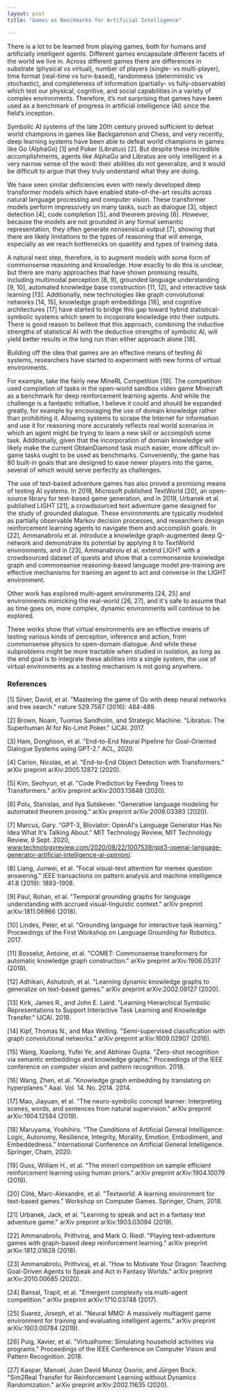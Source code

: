 ```yaml
---
layout: post
title: "Games as Benchmarks for Artificial Intelligence"

---
```



There is a lot to be learned from playing games, both for humans and artificially intelligent agents. Different games encapsulate different facets of the world we live in. Across different games there are differences in substrate (physical vs virtual), number of players (single- vs multi-player), time format (real-time vs turn-based), randomness (deterministic vs stochastic), and completeness of information (partially- vs fully-observable) which test our physical, cognitive, and social capabilities in a variety of complex environments. Therefore, it’s not surprising that games have been used as a benchmark of progress in artificial intelligence (AI) since the field’s inception.

Symbolic AI systems of the late 20th century proved sufficient to defeat world champions in games like Backgammon and Chess, and very recently, deep learning systems have been able to defeat world champions in games like Go (AlphaGo) [1] and Poker (Libratus) [2]. But despite these incredible accomplishments, agents like AlphaGo and Libratus are only intelligent in a very narrow sense of the word: their abilities do not generalize, and it would be difficult to argue that they truly understand what they are doing.

We have seen similar deficiencies even with newly developed deep transformer models which have enabled state-of-the-art results across natural language processing and computer vision. These transformer models perform impressively on many tasks, such as dialogue [3], object detection [4], code completion [5], and theorem proving [6]. However, because the models are not grounded in any formal semantic representation, they often generate nonsensical output [7], showing that there are likely limitations to the types of reasoning that will emerge, especially as we reach bottlenecks on quantity and types of training data. 

A natural next step, therefore, is to augment models with some form of commonsense reasoning and knowledge. How exactly to do this is unclear, but there are many approaches that have shown promising results, including multimodal perception [8, 9], grounded language understanding [9, 10], automated knowledge base construction [11, 12], and interactive task learning [13]. Additionally, new technologies like graph convolutional networks [14, 15], knowledge graph embeddings [16], and cognitive architectures [17] have started to bridge this gap toward hybrid statistical-symbolic systems which seem to incoporate knowledge into their outputs. There is good reason to believe that this approach, combining the inductive strengths of statistical AI with the deductive strengths of symbolic AI, will yield better results in the long run than either approach alone [18]. 

Building off the idea that games are an effective means of testing AI systems, researchers have started to experiment with new forms of virtual environments.

For example, take the fairly new MineRL Competition [19]. The competition used completion of tasks in the open-world sandbox video game Minecraft as a benchmark for deep reinforcement learning agents. And while the challenge is a fantastic initiative, I believe it could and should be expanded greatly, for example by encouraging the use of domain knowledge rather than prohibiting it. Allowing systems to scrape the Internet for information and use it for reasoning more accurately reflects real world scenarios in which an agent might be trying to learn a new skill or accomplish some task. Additionally, given that the incorporation of domain knowledge will likely make the current ObtainDiamond task much easier, more difficult in-game tasks ought to be used as benchmarks. Conveniently, the game has 80 built-in goals that are designed to ease newer players into the game, several of which would serve perfectly as challenges.

The use of text-based adventure games has also proved a promising means of testing AI systems. In 2018, Microsoft published TextWorld [20], an open-source library for text-based game generation, and in 2019, Urbanek et al. published LIGHT [21], a crowdsourced text adventure game designed for the study of grounded dialogue. These environments are typically modeled as partially observable Markov decision processes, and researchers design reinforcement learning agents to navigate them and accomplish goals. In [22], Ammanabrolu et al. introduce a knowledge graph-augmented deep Q-network and demonstrate its potential by applying it to TextWorld environments, and in [23], Ammanabrolu et al. extend LIGHT with a crowdsourced dataset of quests and show that a commonsense knowledge graph and commonsense reasoning-based language model pre-training are effective mechanisms for training an agent to act and converse in the LIGHT environment.

Other work has explored multi-agent environments [24, 25] and environments mimicking the real-world [26, 27], and it's safe to assume that as time goes on, more complex, dynamic environments will continue to be explored.

These works show that virtual environments are an effective means of testing various kinds of perception, inference and action, from commonsense physics to open-domain dialogue. And while these subproblems might be more tractable when studied in isolation, as long as the end goal is to integrate these abilities into a single system, the use of virtual environments as a testing mechanism is not going anywhere.


### References

[1] Silver, David, et al. "Mastering the game of Go with deep neural networks and tree search." nature 529.7587 (2016): 484-489.

[2] Brown, Noam, Tuomas Sandholm, and Strategic Machine. "Libratus: The Superhuman AI for No-Limit Poker." IJCAI. 2017.

[3] Ham, Donghoon, et al. "End-to-End Neural Pipeline for Goal-Oriented Dialogue Systems using GPT-2." ACL, 2020.

[4] Carion, Nicolas, et al. "End-to-End Object Detection with Transformers." arXiv preprint arXiv:2005.12872 (2020).

[5] Kim, Seohyun, et al. "Code Prediction by Feeding Trees to Transformers." arXiv preprint arXiv:2003.13848 (2020).

[6] Polu, Stanislas, and Ilya Sutskever. "Generative language modeling for automated theorem proving." arXiv preprint arXiv:2009.03393 (2020).

[7] Marcus, Gary. “GPT-3, Bloviator: OpenAI's Language Generator Has No Idea What It's Talking About.” MIT Technology Review, MIT Technology Review, 9 Sept. 2020, www.technologyreview.com/2020/08/22/1007539/gpt3-openai-language-generator-artificial-intelligence-ai-opinion/.

[8] Liang, Junwei, et al. "Focal visual-text attention for memex question answering." IEEE transactions on pattern analysis and machine intelligence 41.8 (2019): 1893-1908.

[9] Paul, Rohan, et al. "Temporal grounding graphs for language understanding with accrued visual-linguistic context." arXiv preprint arXiv:1811.06966 (2018).

[10] Lindes, Peter, et al. "Grounding language for interactive task learning." Proceedings of the First Workshop on Language Grounding for Robotics. 2017.

[11] Bosselut, Antoine, et al. "COMET: Commonsense transformers for automatic knowledge graph construction." arXiv preprint arXiv:1906.05317 (2019).

[12] Adhikari, Ashutosh, et al. "Learning dynamic knowledge graphs to generalize on text-based games." arXiv preprint arXiv:2002.09127 (2020).

[13] Kirk, James R., and John E. Laird. "Learning Hierarchical Symbolic Representations to Support Interactive Task Learning and Knowledge Transfer." IJCAI. 2019.

[14] Kipf, Thomas N., and Max Welling. "Semi-supervised classification with graph convolutional networks." arXiv preprint arXiv:1609.02907 (2016).

[15] Wang, Xiaolong, Yufei Ye, and Abhinav Gupta. "Zero-shot recognition via semantic embeddings and knowledge graphs." Proceedings of the IEEE conference on computer vision and pattern recognition. 2018.

[16] Wang, Zhen, et al. "Knowledge graph embedding by translating on hyperplanes." Aaai. Vol. 14. No. 2014. 2014.

[17] Mao, Jiayuan, et al. "The neuro-symbolic concept learner: Interpreting scenes, words, and sentences from natural supervision." arXiv preprint arXiv:1904.12584 (2019).

[18] Maruyama, Yoshihiro. "The Conditions of Artificial General Intelligence: Logic, Autonomy, Resilience, Integrity, Morality, Emotion, Embodiment, and Embeddedness." International Conference on Artificial General Intelligence. Springer, Cham, 2020.

[19] Guss, William H., et al. "The minerl competition on sample efficient reinforcement learning using human priors." arXiv preprint arXiv:1904.10079 (2019).

[20] Côté, Marc-Alexandre, et al. "Textworld: A learning environment for text-based games." Workshop on Computer Games. Springer, Cham, 2018.

[21] Urbanek, Jack, et al. "Learning to speak and act in a fantasy text adventure game." arXiv preprint arXiv:1903.03094 (2019).

[22] Ammanabrolu, Prithviraj, and Mark O. Riedl. "Playing text-adventure games with graph-based deep reinforcement learning." arXiv preprint arXiv:1812.01628 (2018).

[23] Ammanabrolu, Prithviraj, et al. "How to Motivate Your Dragon: Teaching Goal-Driven Agents to Speak and Act in Fantasy Worlds." arXiv preprint arXiv:2010.00685 (2020).

[24] Bansal, Trapit, et al. "Emergent complexity via multi-agent competition." arXiv preprint arXiv:1710.03748 (2017).

[25] Suarez, Joseph, et al. "Neural MMO: A massively multiagent game environment for training and evaluating intelligent agents." arXiv preprint arXiv:1903.00784 (2019).

[26] Puig, Xavier, et al. "Virtualhome: Simulating household activities via programs." Proceedings of the IEEE Conference on Computer Vision and Pattern Recognition. 2018.

[27] Kaspar, Manuel, Juan David Munoz Osorio, and Jürgen Bock. "Sim2Real Transfer for Reinforcement Learning without Dynamics Randomization." arXiv preprint arXiv:2002.11635 (2020).
